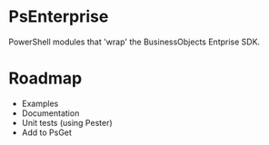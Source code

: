 # PsEnterprise

PowerShell modules that 'wrap' the BusinessObjects Entprise SDK.

# Roadmap

 - Examples
 - Documentation
 - Unit tests (using Pester)
 - Add to PsGet
